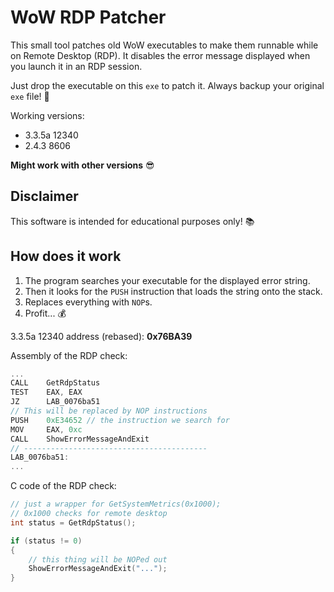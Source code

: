 # WoW RDP Patcher

This small tool patches old WoW executables to make them runnable while on Remote Desktop (RDP). It disables the error message displayed when you launch it in an RDP session.

Just drop the executable on this `exe` to patch it. Always backup your original `exe` file! :wrench:

Working versions:

- 3.3.5a 12340
- 2.4.3 8606

**Might work with other versions** 😎

## Disclaimer

This software is intended for educational purposes only! :books:

## How does it work

1. The program searches your executable for the displayed error string.
2. Then it looks for the `PUSH` instruction that loads the string onto the stack.
3. Replaces everything with `NOP`s.
4. Profit... :moneybag:

3.3.5a 12340 address (rebased): **0x76BA39**

Assembly of the RDP check:
```c
...
CALL    GetRdpStatus
TEST    EAX, EAX
JZ      LAB_0076ba51
// This will be replaced by NOP instructions
PUSH    0xE34652 // the instruction we search for
MOV     EAX, 0xc
CALL    ShowErrorMessageAndExit
// -----------------------------------------
LAB_0076ba51:
...
```

C code of the RDP check:
```c
// just a wrapper for GetSystemMetrics(0x1000);
// 0x1000 checks for remote desktop
int status = GetRdpStatus();

if (status != 0) 
{
    // this thing will be NOPed out
    ShowErrorMessageAndExit("...");
}
```